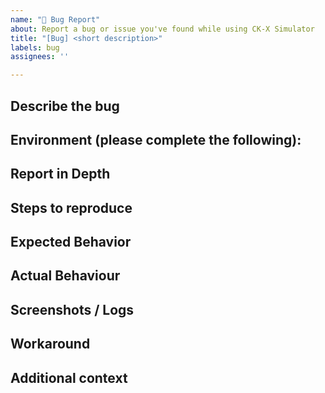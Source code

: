 ```yaml
---
name: "🐛 Bug Report"
about: Report a bug or issue you've found while using CK-X Simulator
title: "[Bug] <short description>"
labels: bug
assignees: ''

---
```


## Describe the bug

<!-- A clear and concise description of what the bug is.

Why does it bother you, and how could it be harmful for the user?

-->

## Environment (please complete the following):

<!--

- Architecture: [e.g. x86_64, ARM]
- Docker Desktop: [yes/no]
- For Windows: Is WSL2 enabled? [yes/no]
- System resources: [CPU model, RAM size, available storage]
- OS: [e.g. Ubuntu 22.04, Windows 11]
- Browser: [e.g. Chrome 112]
- CK-X Version: [e.g. v1.2.0 or commit SHA]
- Docker version: `docker version`
- How did you install CK-X? [installer script / manual / other]

-->

## Report in Depth

<!-- Please describe the bug clearly.
Try answering this question:

- What exactly happens?
- Why does it bother you or impact the user experience?
- When did you first notice it?
- Does it happen consistently or only sometimes?
- Which part of the system is affected? (e.g., web UI, evaluator, virtual cluster)
- Does this bug prevent you from completing a lab or exercise?

-->

## Steps to reproduce

<!-- Is this bug reproducible?

If so, uncomment and fill out one of the following:

Steps to reproduce the behavior:

1. Go to `...`
2. Click on `...`
3. See error

Or use a code block, if you prefer:

```
...
```

-->

## Expected Behavior

<!-- What you expected to happen? -->

## Actual Behaviour

<!-- What actually happened instead? -->

## Screenshots / Logs

<!-- If applicable, add screenshots or relevant logs.

For logs, use a code block or (better) a log file.

-->

## Workaround

<!-- Have you found a workaround?

If so, please describe the steps you followed to temporarily solve the issue.

Use an ordinated list, like so:

1. Go to `...`
2. Run: `...`
3. Paste this: `...`
...

Or use a code block if you prefer:

```
...
```

-->

## Additional context

<!-- Add any other context or details here. -->